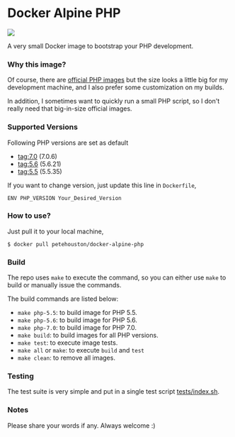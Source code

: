 # Docker Alpine PHP

[![](https://imagelayers.io/badge/petehouston/docker-alpine-php:latest.svg)](https://imagelayers.io/?images=petehouston/docker-alpine-php:latest 'Get your own badge on imagelayers.io')

A very small Docker image to bootstrap your PHP development.

### Why this image?

Of course, there are [official PHP images](https://hub.docker.com/_/php/) but the size looks a little big for my development machine, and I also prefer some customization on my builds.

In addition, I sometimes want to quickly run a small PHP script, so I don't really need that big-in-size official images.

### Supported Versions

Following PHP versions are set as default

* [tag:7.0](7.0/Dockerfile) (7.0.6)
* [tag:5.6](5.6/Dockerfile) (5.6.21)
* [tag:5.5](5.5/Dockerfile) (5.5.35)

If you want to change version, just update this line in `Dockerfile`,

```
ENV PHP_VERSION Your_Desired_Version
```

### How to use?

Just pull it to your local machine,

```
$ docker pull petehouston/docker-alpine-php
```

### Build

The repo uses `make` to execute the command, so you can either use `make` to build or manually issue the commands.

The build commands are listed below:

* `make php-5.5`: to build image for PHP 5.5.
* `make php-5.6`: to build image for PHP 5.6.
* `make php-7.0`: to build image for PHP 7.0.
* `make build`: to build images for all PHP versions.
* `make test`: to execute image tests.
* `make all` or `make`: to execute `build` and `test`
* `make clean`: to remove all images.

### Testing

The test suite is very simple and put in a single test script [tests/index.sh](tests/index.sh).

### Notes

Please share your words if any. Always welcome :)
